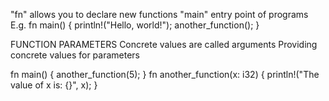 "fn" allows you to declare new functions
"main" entry point of programs
E.g.
fn main() {
 println!("Hello, world!");
 another_function();
}

FUNCTION PARAMETERS
Concrete values are called arguments
Providing concrete values for parameters

fn main() {
 another_function(5);
}
fn another_function(x: i32) {
 println!("The value of x is: {}", x);
}